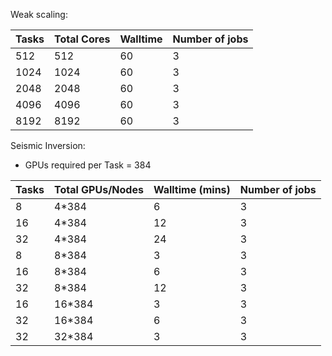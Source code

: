 
Weak scaling:

| Tasks | Total Cores | Walltime | Number of jobs |
|-------|-------|----------|----------------|
| 512   | 512   | 60       | 3 |
| 1024  | 1024  | 60       | 3 |
| 2048  | 2048  | 60       | 3 |
| 4096  | 4096  | 60       | 3 |
| 8192  | 8192  | 60       | 3 |


Seismic Inversion:

* GPUs required per Task = 384

| Tasks | Total GPUs/Nodes | Walltime (mins) | Number of jobs |
|-------|------------|----------|----------------|
| 8     | 4*384      | 6        | 3 |
| 16    | 4*384      | 12       | 3 |
| 32    | 4*384      | 24       | 3 |
| 8     | 8*384      | 3        | 3 |
| 16    | 8*384      | 6        | 3 |
| 32    | 8*384      | 12       | 3 |
| 16    | 16*384     | 3        | 3 |
| 32    | 16*384     | 6        | 3 |
| 32    | 32*384     | 3        | 3 |
